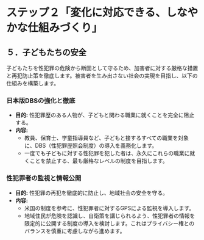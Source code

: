 # ステップ２「変化に対応できる、しなやかな仕組みづくり」

## ５．子どもたちの安全

子どもたちを性犯罪の危険から断固として守るため、加害者に対する厳格な措置と再犯防止策を徹底します。被害者を生み出さない社会の実現を目指し、以下の仕組みを構築します。

### 日本版DBSの強化と徹底
- **目的:** 性犯罪歴のある人物が、子どもと関わる職業に就くことを完全に阻止する。
- **内容:**
  - 教員、保育士、学童指導員など、子どもと接するすべての職業を対象に、DBS（性犯罪歴照会制度）の導入を義務化します。
  - 一度でも子どもに対する性犯罪を犯した者は、永久にこれらの職業に就くことを禁止する、最も厳格なレベルの制度を目指します。

### 性犯罪者の監視と情報公開
- **目的:** 性犯罪の再犯を徹底的に防止し、地域社会の安全を守る。
- **内容:**
  - 米国の制度を参考に、性犯罪者に対するGPSによる監視を導入します。
  - 地域住民が危険を認識し、自衛策を講じられるよう、性犯罪者の情報を限定的に公開する制度の導入を検討します。これはプライバシー権とのバランスを慎重に考慮しながら進めます。